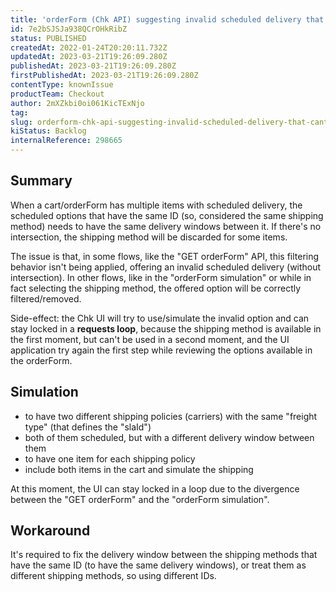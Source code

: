 ```yaml
---
title: 'orderForm (Chk API) suggesting invalid scheduled delivery that can't be used'
id: 7e2bSJSJa938QCrOHkRibZ
status: PUBLISHED
createdAt: 2022-01-24T20:20:11.732Z
updatedAt: 2023-03-21T19:26:09.280Z
publishedAt: 2023-03-21T19:26:09.280Z
firstPublishedAt: 2023-03-21T19:26:09.280Z
contentType: knownIssue
productTeam: Checkout
author: 2mXZkbi0oi061KicTExNjo
tag: 
slug: orderform-chk-api-suggesting-invalid-scheduled-delivery-that-cant-be-used
kiStatus: Backlog
internalReference: 298665
---
```


## Summary

When a cart/orderForm has multiple items with scheduled delivery, the scheduled options that have the same ID (so, considered the same shipping method) needs to have the same delivery windows between it. If there's no intersection, the shipping method will be discarded for some items.

The issue is that, in some flows, like the "GET orderForm" API, this filtering behavior isn't being applied, offering an invalid scheduled delivery (without intersection). In other flows, like in the "orderForm simulation" or while in fact selecting the shipping method, the offered option will be correctly filtered/removed.

Side-effect: the Chk UI will try to use/simulate the invalid option and can stay locked in a **requests loop**, because the shipping method is available in the first moment, but can't be used in a second moment, and the UI application try again the first step while reviewing the options available in the orderForm.


## Simulation


- to have two different shipping policies (carriers) with the same "freight type" (that defines the "slaId")
- both of them scheduled, but with a different delivery window between them
- to have one item for each shipping policy
- include both items in the cart and simulate the shipping

At this moment, the UI can stay locked in a loop due to the divergence between the "GET orderForm" and the "orderForm simulation".



## Workaround


It's required to fix the delivery window between the shipping methods that have the same ID (to have the same delivery windows), or treat them as different shipping methods, so using different IDs.

